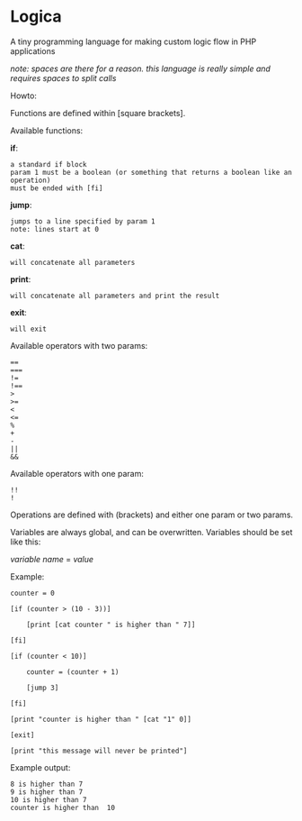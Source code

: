 # Logica
A tiny programming language for making custom logic flow in PHP applications

*note: spaces are there for a reason. this language is really simple and requires spaces to split calls*

Howto:

Functions are defined within \[square brackets\].

Available functions:

**if**:
```
a standard if block
param 1 must be a boolean (or something that returns a boolean like an operation)
must be ended with [fi]
```

**jump**:
```
jumps to a line specified by param 1
note: lines start at 0
```

**cat**:
```
will concatenate all parameters
```

**print**:
```
will concatenate all parameters and print the result
```

**exit**:
```
will exit
```

Available operators with two params:
```
==
===
!=
!==
>
>=
<
<=
%
+
-
||
&&
```

Available operators with one param:
```
!!
!
```

Operations are defined with (brackets) and either one param or two params.

Variables are always global, and can be overwritten. Variables should be set like this:

*variable name* = *value*

Example:

```
counter = 0

[if (counter > (10 - 3))]

	[print [cat counter " is higher than " 7]]

[fi]

[if (counter < 10)]

	counter = (counter + 1)

	[jump 3]

[fi]

[print "counter is higher than " [cat "1" 0]]

[exit]

[print "this message will never be printed"]
```

Example output:

```
8 is higher than 7
9 is higher than 7
10 is higher than 7
counter is higher than  10
```
